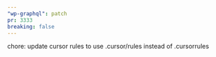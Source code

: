 ```yaml
---
"wp-graphql": patch
pr: 3333
breaking: false
---
```


chore: update cursor rules to use .cursor/rules instead of .cursorrules

